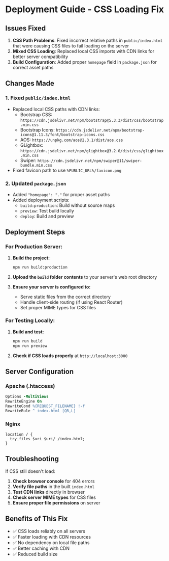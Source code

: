 # Deployment Guide - CSS Loading Fix

## Issues Fixed

1. **CSS Path Problems**: Fixed incorrect relative paths in `public/index.html` that were causing CSS files to fail loading on the server
2. **Mixed CSS Loading**: Replaced local CSS imports with CDN links for better server compatibility
3. **Build Configuration**: Added proper `homepage` field in `package.json` for correct asset paths

## Changes Made

### 1. Fixed `public/index.html`
- Replaced local CSS paths with CDN links:
  - Bootstrap CSS: `https://cdn.jsdelivr.net/npm/bootstrap@5.3.3/dist/css/bootstrap.min.css`
  - Bootstrap Icons: `https://cdn.jsdelivr.net/npm/bootstrap-icons@1.11.3/font/bootstrap-icons.css`
  - AOS: `https://unpkg.com/aos@2.3.1/dist/aos.css`
  - GLightbox: `https://cdn.jsdelivr.net/npm/glightbox@3.2.0/dist/css/glightbox.min.css`
  - Swiper: `https://cdn.jsdelivr.net/npm/swiper@11/swiper-bundle.min.css`
- Fixed favicon path to use `%PUBLIC_URL%/favicon.png`

### 2. Updated `package.json`
- Added `"homepage": "."` for proper asset paths
- Added deployment scripts:
  - `build:production`: Build without source maps
  - `preview`: Test build locally
  - `deploy`: Build and preview

## Deployment Steps

### For Production Server:

1. **Build the project:**
   ```bash
   npm run build:production
   ```

2. **Upload the `build` folder contents** to your server's web root directory

3. **Ensure your server is configured to:**
   - Serve static files from the correct directory
   - Handle client-side routing (if using React Router)
   - Set proper MIME types for CSS files

### For Testing Locally:

1. **Build and test:**
   ```bash
   npm run build
   npm run preview
   ```

2. **Check if CSS loads properly** at `http://localhost:3000`

## Server Configuration

### Apache (.htaccess)
```apache
Options -MultiViews
RewriteEngine On
RewriteCond %{REQUEST_FILENAME} !-f
RewriteRule ^ index.html [QR,L]
```

### Nginx
```nginx
location / {
  try_files $uri $uri/ /index.html;
}
```

## Troubleshooting

If CSS still doesn't load:

1. **Check browser console** for 404 errors
2. **Verify file paths** in the built `index.html`
3. **Test CDN links** directly in browser
4. **Check server MIME types** for CSS files
5. **Ensure proper file permissions** on server

## Benefits of This Fix

- ✅ CSS loads reliably on all servers
- ✅ Faster loading with CDN resources
- ✅ No dependency on local file paths
- ✅ Better caching with CDN
- ✅ Reduced build size
